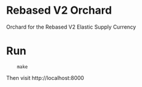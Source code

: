 # Rebased V2 Orchard
Orchard for the Rebased V2 Elastic Supply Currency

# Run

```
    make
```

Then visit http://localhost:8000
